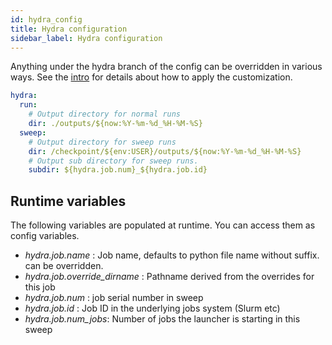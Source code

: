 ```yaml
---
id: hydra_config
title: Hydra configuration
sidebar_label: Hydra configuration
---
```


Anything under the hydra branch of the config can be overridden in various ways.
See the [intro](intro) for details about how to apply the customization.

```yaml
hydra:
  run:
    # Output directory for normal runs
    dir: ./outputs/${now:%Y-%m-%d_%H-%M-%S}
  sweep:
    # Output directory for sweep runs
    dir: /checkpoint/${env:USER}/outputs/${now:%Y-%m-%d_%H-%M-%S}
    # Output sub directory for sweep runs.
    subdir: ${hydra.job.num}_${hydra.job.id}
```

## Runtime variables
The following variables are populated at runtime.
You can access them as config variables.

- *hydra.job.name* : Job name, defaults to python file name without suffix. can be overridden.
- *hydra.job.override_dirname* : Pathname derived from the overrides for this job
- *hydra.job.num* : job serial number in sweep
- *hydra.job.id* : Job ID in the underlying jobs system (Slurm etc) 
- *hydra.job.num_jobs*: Number of jobs the launcher is starting in this sweep
